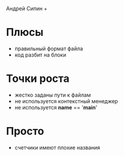 Андрей Сипин +

# Плюсы
* правильный формат файла
* код разбит на блоки

# Точки роста
* жестко заданы пути к файлам
* не используется контекстный менеджер
* не используется __name__ == '__main__'

#  Просто
* счетчики имеют плохие названия

